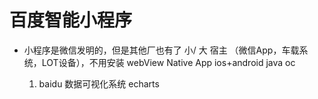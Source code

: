 # 百度智能小程序


- 小程序是微信发明的，但是其他厂也有了
    小/  大  宿主 （微信App，车载系统，LOT设备），不用安装
    webView Native App ios+android java oc

    1. baidu  数据可视化系统
    echarts
